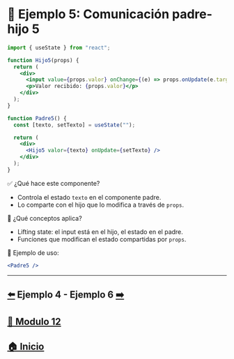 # 🧪 Ejemplo 5: Comunicación padre-hijo 5

```jsx
import { useState } from "react";

function Hijo5(props) {
  return (
    <div>
      <input value={props.valor} onChange={(e) => props.onUpdate(e.target.value)} />
      <p>Valor recibido: {props.valor}</p>
    </div>
  );
}

function Padre5() {
  const [texto, setTexto] = useState("");

  return (
    <div>
      <Hijo5 valor={texto} onUpdate={setTexto} />
    </div>
  );
}
```

✅ ¿Qué hace este componente?

* Controla el estado `texto` en el componente padre.
* Lo comparte con el hijo que lo modifica a través de `props`.

🧠 ¿Qué conceptos aplica?

* Lifting state: el input está en el hijo, el estado en el padre.
* Funciones que modifican el estado compartidas por `props`.

📌 Ejemplo de uso:

```jsx
<Padre5 />
```
---

## [⬅️](../Ejemplos/Ejemplo_4.md) Ejemplo 4 - Ejemplo 6 [➡️](../Ejemplos/Ejemplo_6.md) 
## [📄 Modulo 12](../Modulo_12.md)
## [🏠 Inicio](../../README.md)
